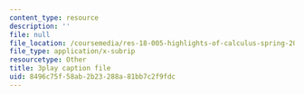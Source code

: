 ```yaml
---
content_type: resource
description: ''
file: null
file_location: /coursemedia/res-18-005-highlights-of-calculus-spring-2010/8496c75f58ab2b23288a81bb7c2f9fdc_IDo4uPyqQbQ.srt
file_type: application/x-subrip
resourcetype: Other
title: 3play caption file
uid: 8496c75f-58ab-2b23-288a-81bb7c2f9fdc
---
```

